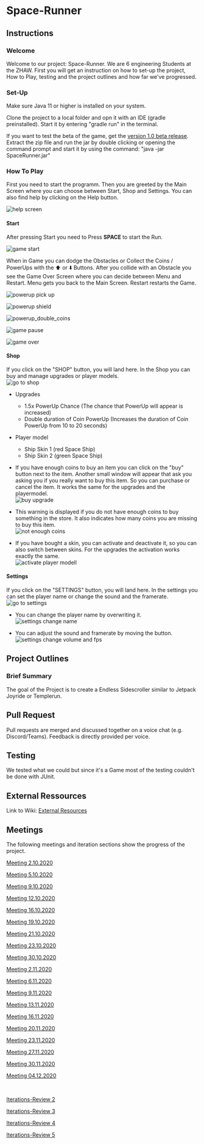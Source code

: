 # Space-Runner
## Instructions
### Welcome
Welcome to our project: Space-Runner. We are 6 engineering Students at the ZHAW. First you will get an instruction on how to set-up the project, How to Play, testing and the project outlines and how far we've progressed.

### Set-Up
Make sure Java 11 or higher is installed on your system.

Clone the project to a local folder and opn it with an IDE (gradle preinstalled).
Start it by entering "gradle run" in the terminal.

If you want to test the beta of the game, get the [version 1.0 beta release](https://github.zhaw.ch/islermic/PM3-HS20-IT19a_WIN-Team03/releases).
Extract the zip file and run the jar by double clicking or opening the command prompt and start it by using the command: "java -jar SpaceRunner.jar"

### How To Play
First you need to start the programm. Then you are greeted by the Main Screen where you can choose between Start, Shop and Settings. You can also find help by clicking on the Help button.

![help screen](https://github.zhaw.ch/islermic/PM3-HS20-IT19a_WIN-Team03/blob/master/instruction_resources/help_screen.gif)

#### Start
After pressing Start you need to Press **SPACE** to start the Run. 

![game start](https://github.zhaw.ch/islermic/PM3-HS20-IT19a_WIN-Team03/blob/master/instruction_resources/game_start.gif)

When in Game you can dodge the Obstacles or Collect the Coins / PowerUps with the :arrow_up: or :arrow_down: Buttons. After you collide with an Obstacle you see the Game Over Screen where you can decide between Menu and Restart. Menu gets you back to the Main Screen. Restart restarts the Game.

![powerup pick up](https://github.zhaw.ch/islermic/PM3-HS20-IT19a_WIN-Team03/blob/master/instruction_resources/powerup_pick_up.gif)

![powerup shield](https://github.zhaw.ch/islermic/PM3-HS20-IT19a_WIN-Team03/blob/master/instruction_resources/powerup_shield.gif)

![powerup_double_coins](https://github.zhaw.ch/islermic/PM3-HS20-IT19a_WIN-Team03/blob/master/instruction_resources/powerup_double_coins.gif)

![game pause](https://github.zhaw.ch/islermic/PM3-HS20-IT19a_WIN-Team03/blob/master/instruction_resources/game_pause.gif)

![game over](https://github.zhaw.ch/islermic/PM3-HS20-IT19a_WIN-Team03/blob/master/instruction_resources/game_over.PNG)

#### Shop
If you click on the "SHOP" button, you will land here. In the Shop you can buy and manage upgrades or player models. <br/>
![go to shop](https://github.zhaw.ch/islermic/PM3-HS20-IT19a_WIN-Team03/blob/master/instruction_resources/shop.gif) <br/>

* Upgrades
  * 1.5x PowerUp Chance (The chance that PowerUp will appear is increased)
  * Double duration of Coin PowerUp (Increases the duration of Coin PowerUp from 10 to 20 seconds)
* Player model
  * Ship Skin 1 (red Space Ship)
  * Ship Skin 2 (green Space Ship)
  
* If you have enough coins to buy an item you can click on the "buy" button next to the item. Another small window will appear that ask you asking you if you really want to buy this item. So you can purchase  or cancel the item. It works the same for the upgrades and the playermodel. <br/>
![buy upgrade](https://github.zhaw.ch/islermic/PM3-HS20-IT19a_WIN-Team03/blob/master/instruction_resources/shop_upgarde_buy.gif) <br/>

* This warning is displayed if you do not have enough coins to buy something in the store. It also indicates how many coins you are missing to buy this item.<br/>
![not enough coins](https://github.zhaw.ch/islermic/PM3-HS20-IT19a_WIN-Team03/blob/master/instruction_resources/shop_not_enough_coins.PNG) <br/>
  
* If you have bought a skin, you can activate and deactivate it, so you can also switch between skins. For the upgrades the activation works exactly the same. <br/>
![activate player modell](https://github.zhaw.ch/islermic/PM3-HS20-IT19a_WIN-Team03/blob/master/instruction_resources/shop_player_model_activate.gif) <br/>

#### Settings
If you click on the "SETTINGS" button, you will land here. In the settings you can set the player name or change the sound and the framerate. <br/>
![go to settings](https://github.zhaw.ch/islermic/PM3-HS20-IT19a_WIN-Team03/blob/master/instruction_resources/settings.gif) <br/>

* You can change the player name by overwriting it. <br/>
![settings change name](https://github.zhaw.ch/islermic/PM3-HS20-IT19a_WIN-Team03/blob/master/instruction_resources/settings_change_name.gif) <br/>

* You can adjust the sound and framerate by moving the button. <br/>
![settings change volume and fps](https://github.zhaw.ch/islermic/PM3-HS20-IT19a_WIN-Team03/blob/master/instruction_resources/settings_chnage_volume_and_fps.gif) <br/>

## Project Outlines
### Brief Summary
The goal of the Project is to create a Endless Sidescroller similar to Jetpack Joyride or Templerun. 

## Pull Request
Pull requests are merged and discussed together on a voice chat (e.g. Discord/Teams). Feedback is directly provided per voice.

## Testing
We tested what we could but since it's a Game most of the testing couldn't be done with JUnit.

## External Ressources
Link to Wiki:
[External Resources](https://github.zhaw.ch/islermic/PM3-HS20-IT19a_WIN-Team03/wiki/External-Resources)

## Meetings
The following meetings and iteration sections show the progress of the project. 

[Meeting 2.10.2020](https://github.zhaw.ch/islermic/PM3-HS20-IT19a_WIN-Team03/issues/2)

[Meeting 5.10.2020](https://github.zhaw.ch/islermic/PM3-HS20-IT19a_WIN-Team03/issues/3)

[Meeting 9.10.2020](https://github.zhaw.ch/islermic/PM3-HS20-IT19a_WIN-Team03/issues/4)

[Meeting 12.10.2020](https://github.zhaw.ch/islermic/PM3-HS20-IT19a_WIN-Team03/issues/6)

[Meeting 16.10.2020](https://github.zhaw.ch/islermic/PM3-HS20-IT19a_WIN-Team03/issues/7)

[Meeting 19.10.2020](https://github.zhaw.ch/islermic/PM3-HS20-IT19a_WIN-Team03/issues/8)

[Meeting 21.10.2020](https://github.zhaw.ch/islermic/PM3-HS20-IT19a_WIN-Team03/issues/9)

[Meeting 23.10.2020](https://github.zhaw.ch/islermic/PM3-HS20-IT19a_WIN-Team03/issues/10)

[Meeting 30.10.2020](https://github.zhaw.ch/islermic/PM3-HS20-IT19a_WIN-Team03/issues/53)

[Meeting 2.11.2020](https://github.zhaw.ch/islermic/PM3-HS20-IT19a_WIN-Team03/issues/66)

[Meeting 6.11.2020](https://github.zhaw.ch/islermic/PM3-HS20-IT19a_WIN-Team03/issues/93)

[Meeting 9.11.2020](https://github.zhaw.ch/islermic/PM3-HS20-IT19a_WIN-Team03/issues/100)

[Meeting 13.11.2020](https://github.zhaw.ch/islermic/PM3-HS20-IT19a_WIN-Team03/issues/109)

[Meeting 16.11.2020](https://github.zhaw.ch/islermic/PM3-HS20-IT19a_WIN-Team03/issues/130)

[Meeting 20.11.2020](https://github.zhaw.ch/islermic/PM3-HS20-IT19a_WIN-Team03/issues/121)

[Meeting 23.11.2020](https://github.zhaw.ch/islermic/PM3-HS20-IT19a_WIN-Team03/issues/131)

[Meeting 27.11.2020](https://github.zhaw.ch/islermic/PM3-HS20-IT19a_WIN-Team03/issues/132)

[Meeting 30.11.2020](https://github.zhaw.ch/islermic/PM3-HS20-IT19a_WIN-Team03/issues/135)

[Meeting 04.12.2020](https://github.zhaw.ch/islermic/PM3-HS20-IT19a_WIN-Team03/issues/136)

<br/>

[Iterations-Review 2](https://github.zhaw.ch/islermic/PM3-HS20-IT19a_WIN-Team03/issues/5)

[Iterations-Review 3](https://github.zhaw.ch/islermic/PM3-HS20-IT19a_WIN-Team03/issues/33)

[Iterations-Review 4](https://github.zhaw.ch/islermic/PM3-HS20-IT19a_WIN-Team03/issues/97)

[Iterations-Review 5](https://github.zhaw.ch/islermic/PM3-HS20-IT19a_WIN-Team03/issues/127)




